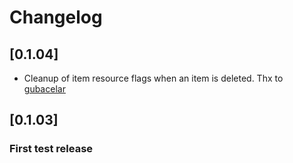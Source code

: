 # Changelog

## [0.1.04]

- Cleanup of item resource flags when an item is deleted. Thx to [gubacelar](https://github.com/misthero/dnd5e-item-resources/commits?author=gubacelar)

## [0.1.03]

### First test release
